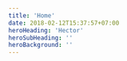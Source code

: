 ```yaml
---
title: 'Home'
date: 2018-02-12T15:37:57+07:00
heroHeading: 'Hector'
heroSubHeading: ''
heroBackground: ''
---
```

